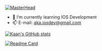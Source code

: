 [![MasterHead](https://user-images.githubusercontent.com/44496296/165897364-4392397d-7791-42d8-9c25-a53a1ad78073.png)
](https://github.com/akaanaydin)

- 🌱 I’m currently learning IOS Development
- 📫 E-mail: aka.iosdev@gmail.com

[![Kaan's GitHub stats](https://github-readme-stats.vercel.app/api?username=akaanaydin&show_icons=true&theme=onedark)](https://github.com/akaanaydin/github-readme-stats)

[![Readme Card](https://github-readme-stats.vercel.app/api/pin/?username=akaanaydin&repo=github-readme-stats)](https://github.com/akaanaydin/github-readme-stats)
